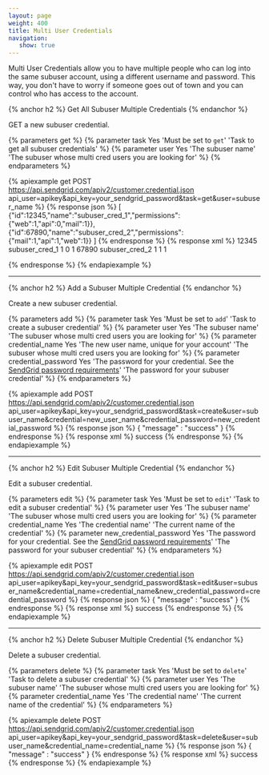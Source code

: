```yaml
---
layout: page
weight: 400
title: Multi User Credentials
navigation:
   show: true
---
```


Multi User Credentials allow you to have multiple people who can log into the same subuser account, using a different username
and password. This way, you don't have to worry if someone goes out of town and you can control who has access to the account.

{% anchor h2 %}
Get All Subuser Multiple Credentials
{% endanchor %}

GET a new subuser credential.

{% parameters get %}
 {% parameter task Yes 'Must be set to <code>get</code>' 'Task to get all subuser credentials' %}
 {% parameter user Yes 'The subuser name' 'The subuser whose multi cred users you are looking for' %}
{% endparameters %}

{% apiexample get POST https://api.sendgrid.com/apiv2/customer.credential.json api_user=apikey&api_key=your_sendgrid_password&task=get&user=subuser_name %}
  {% response json %}
[
    {"id":12345,"name":"subuser_cred_1","permissions":{"web":1,"api":0,"mail":1}},
    {"id":67890,"name":"subuser_cred_2","permissions":{"mail":1,"api":1,"web":1}}
]
  {% endresponse %}
  {% response xml %}
    <result>
        <credential>
            <id>12345</id>
            <name>subuser_cred_1</name>
            <permissions>
                <permission>
                    <web>1</web>
                    <api>0</api>
                    <mail>1</mail>
                </permission>
            </permissions>
        </credential>
        <credential>
            <id>67890</id>
            <name>subuser_cred_2</name>
            <permissions>
                <permission>
                    <web>1</web>
                    <api>1</api>
                    <mail>1</mail>
                </permission>
            </permissions>
        </credential>
    </result>

  {% endresponse %}
{% endapiexample %}

* * * * *



{% anchor h2 %}
Add a Subuser Multiple Credential
{% endanchor %}

Create a new subuser credential.

{% parameters add %}
 {% parameter task Yes 'Must be set to <code>add</code>' 'Task to create a subuser credential' %}
 {% parameter user Yes 'The subuser name' 'The subuser whose multi cred users you are looking for' %}
 {% parameter credential_name Yes 'The new user name, unique for your account' 'The subuser whose multi cred users you are looking for' %}
 {% parameter credential_password Yes 'The password for your credential. See the [SendGrid password requirements]({{root_url}}{{site.password_requirements}})' 'The password for your subuser credential' %}
{% endparameters %}

{% apiexample add POST https://api.sendgrid.com/apiv2/customer.credential.json api_user=apikey&api_key=your_sendgrid_password&task=create&user=subuser_name&credential=new_user_name&credential_password=new_credential_password %}
  {% response json %}
{
    "message" : "success"
}
  {% endresponse %}
  {% response xml %}
   <result>
      <message>success</message>
   </result>
  {% endresponse %}
{% endapiexample %}

* * * * *


{% anchor h2 %}
Edit Subuser Multiple Credential
{% endanchor %}

Edit a subuser credential.

{% parameters edit %}
 {% parameter task Yes 'Must be set to <code>edit</code>' 'Task to edit a subuser credential' %}
 {% parameter user Yes 'The subuser name' 'The subuser whose multi cred users you are looking for' %}
 {% parameter credential_name Yes 'The credential name' 'The current name of the credential' %}
 {% parameter new_credential_password Yes 'The password for your credential. See the [SendGrid password requirements]({{root_url}}{{site.password_requirements}})' 'The password for your subuser credential' %}
{% endparameters %}

{% apiexample edit POST https://api.sendgrid.com/apiv2/customer.credential.json api_user=apikey&api_key=your_sendgrid_password&task=edit&user=subuser_name&credential_name=credential_name&new_credential_password=credential_password %}
  {% response json %}
{
    "message" : "success"
}
  {% endresponse %}
  {% response xml %}
   <result>
      <message>success</message>
   </result>
  {% endresponse %}
{% endapiexample %}

* * * * *




{% anchor h2 %}
Delete Subuser Multiple Credential
{% endanchor %}

Delete a subuser credential.

{% parameters delete %}
    {% parameter task Yes 'Must be set to <code>delete</code>' 'Task to delete a subuser credential' %}
    {% parameter user Yes 'The subuser name' 'The subuser whose multi cred users you are looking for' %}
    {% parameter credential_name Yes 'The credential name' 'The current name of the credential' %}
{% endparameters %}

{% apiexample delete POST https://api.sendgrid.com/apiv2/customer.credential.json api_user=apikey&api_key=your_sendgrid_password&task=delete&user=subuser_name&credential_name=credential_name %}
  {% response json %}
{
    "message" : "success"
}
  {% endresponse %}
  {% response xml %}
   <result>
      <message>success</message>
   </result>
  {% endresponse %}
{% endapiexample %}
